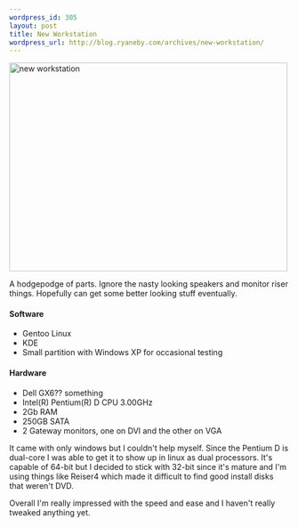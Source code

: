```yaml
--- 
wordpress_id: 305
layout: post
title: New Workstation
wordpress_url: http://blog.ryaneby.com/archives/new-workstation/
---
```

<a href="http://www.flickr.com/photos/ebyryan/184864160/" title="Photo Sharing"><img src="http://static.flickr.com/57/184864160_b870c956ce.jpg" width="500" height="375" alt="new workstation" /></a>

A hodgepodge of parts. Ignore the nasty looking speakers and monitor riser things. Hopefully can get some better looking stuff eventually.

<h4>Software</h4>
<ul>
<li>Gentoo Linux</li>
<li>KDE</li>
<li>Small partition with Windows XP for occasional testing</li>
</ul>

<h4>Hardware</h4>
<ul>
<li>Dell GX6?? something</li>
<li>Intel(R) Pentium(R) D CPU 3.00GHz</li>
<li>2Gb RAM</li>
<li>250GB SATA</li>
<li>2 Gateway monitors, one on DVI and the other on VGA</li>
</ul>

It came with only windows but I couldn't help myself. Since the Pentium D is dual-core I was able to get it to show up in linux as dual processors. It's capable of 64-bit but I decided to stick with 32-bit since it's mature and I'm using things like Reiser4 which made it difficult to find good install disks that weren't DVD.

Overall I'm really impressed with the speed and ease and I haven't really tweaked anything yet. 
